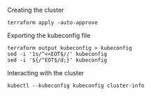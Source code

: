 
Creating the cluster

```shell
terraform apply -auto-approve
```

Exporting the kubeconfig file

```shell
terraform output kubeconfig > kubeconfig
sed -i '1s/^<<EOT$//' kubeconfig
sed -i '${/^EOT$/d;}' kubeconfig 
```

Interacting with the cluster

```shell
kubectl --kubeconfig kubeconfig cluster-info
```
